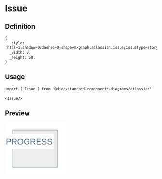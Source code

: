 # Issue

## Definition

```
{
  _style: 'html=1;shadow=0;dashed=0;shape=mxgraph.atlassian.issue;issueType=story;issuePriority=blocker;issueStatus=inProgress;verticalAlign=top;align=left;whiteSpace=wrap;overflow=hidden;spacingTop=25;strokeColor=#A8ADB0;fillColor=#EEEEEE;fontSize=12;backgroundOutline=1;sketch=0;',
  _width: 0,
  _height: 50,
}
```

## Usage

```
import { Issue } from '@diac/standard-components-diagrams/atlassian'

<Issue/>
```

## Preview

<img src="./issue.png" width="200"/>
